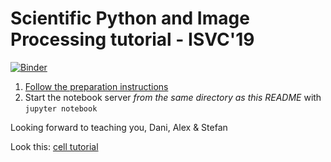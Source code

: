 Scientific Python and Image Processing tutorial - ISVC'19
=======================================================

[![Binder](https://mybinder.org/badge.svg)](https://mybinder.org/v2/gh/stefanv/imagexd_scientific_python/master?filepath=index.ipynb)

1. [Follow the preparation instructions](preparation.md)
2. Start the notebook server *from the same directory as this README*
   with `jupyter notebook`

Looking forward to teaching you,
Dani, Alex & Stefan

Look this: [cell tutorial](https://github.com/scikit-image/skimage-tutorials/blob/master/lectures/three_dimensional_image_processing.ipynb)
